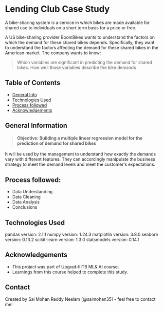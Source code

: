 # Lending Club Case Study 
A bike-sharing system is a service in which bikes are made available for shared use to individuals on a short term basis for a price or free.

A US bike-sharing provider BoomBikes wants to understand the factors on which the demand for these shared bikes depends. Specifically, they want to understand the factors affecting the demand for these shared bikes in the American market. The company wants to know:
> Which variables are significant in predicting the demand for shared bikes.
> How well those variables describe the bike demands



## Table of Contents
* [General Info](#general-information)
* [Technologies Used](#technologies-used)
* [Process followed](#Process-followed)
* [Acknowledgements](#acknowledgements)


## General Information

> #### Objective: Building a multiple linear regression model for the prediction of demand for shared bikes

It will be used by the management to understand how exactly the demands vary with different features. They can accordingly manipulate the business strategy to meet the demand levels and meet the customer's expectations.

## Process followed:
- Data Understanding
- Data Cleaning
- Data Analysis
- Conclusions

## Technologies Used
pandas version: 2.1.1
numpy version: 1.24.3
matplotlib version: 3.8.0
seaborn version: 0.13.2
scikit-learn version: 1.3.0
statsmodels version: 0.14.1

## Acknowledgements
- This project was part of Upgrad-IIITB ML& AI course. 
- Learnings from this course helped to complete this study.

## Contact
Created by Sai Mohan Reddy Neelam [@saimohan35] - feel free to contact me!